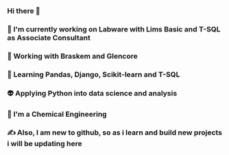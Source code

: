 ### Hi there 👋

<!--
**diogenesfalcade/diogenesfalcade** is a ✨ _special_ ✨ repository because its `README.md` (this file) appears on your GitHub profile.

Here are some ideas to get you started:

- 🔭 I’m currently working on ...
- 🌱 I’m currently learning ...
- 👯 I’m looking to collaborate on ...
- 🤔 I’m looking for help with ...
- 💬 Ask me about ...
- 📫 How to reach me: ...
- 😄 Pronouns: ...
- ⚡ Fun fact: ...
-->
 ### 🔭 I'm currently working on Labware with Lims Basic and T-SQL as Associate Consultant
 ### 🤔 Working with Braskem and Glencore
 ### 🌱 Learning Pandas, Django, Scikit-learn and T-SQL
 ### 👽 Applying Python into data science and analysis
 ### 🤯 I'm a Chemical Engineering
 
 ### ✍ Also, I am new to github, so as i learn and build new projects i will be updating here
